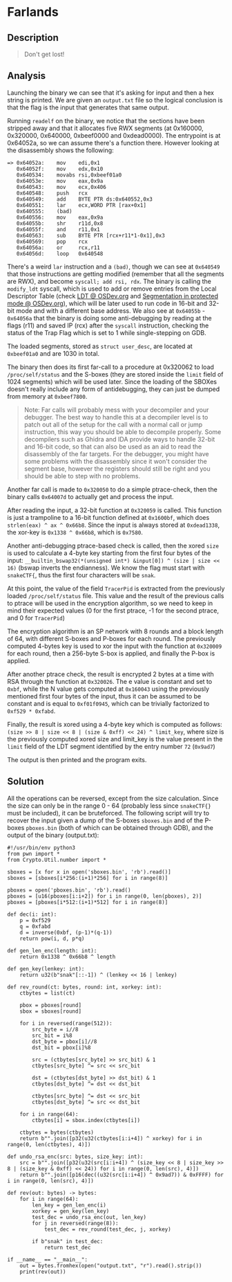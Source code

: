 # Farlands

## Description

> Don't get lost!

## Analysis

Launching the binary we can see that it's asking for input and then a hex string is printed. We are given an `output.txt` file so the logical conclusion is that the flag is the input that generates that same output.

Running `readelf` on the binary, we notice that the sections have been stripped away and that it allocates five RWX segments (at 0x160000, 0x320000, 0x640000, 0xbeef0000 and 0xdead0000).
The entrypoint is at 0x64052a, so we can assume there's a function there. However looking at the disassembly shows the following:
```
=> 0x64052a:	mov    edi,0x1
   0x64052f:	mov    edx,0x10
   0x640534:	movabs rsi,0xbeef01a0
   0x64053e:	mov    eax,0x9a
   0x640543:	mov    ecx,0x406
   0x640548:	push   rcx
   0x640549:	add    BYTE PTR ds:0x640552,0x3
   0x640551:	lar    ecx,WORD PTR [rax+0x1]
   0x640555:	(bad)
   0x640556:	mov    eax,0x9a
   0x64055b:	shr    r11d,0x8
   0x64055f:	and    r11,0x1
   0x640563:	sub    BYTE PTR [rcx+r11*1-0x1],0x3
   0x640569:	pop    rcx
   0x64056a:	or     rcx,r11
   0x64056d:	loop   0x640548
```
There's a weird `lar` instruction and a `(bad)`, though we can see at `0x640549` that those instructions are getting modified (remember that all the segments are RWX), and become `syscall; add rsi, rdx`. The binary is calling the `modify_ldt` syscall, which is used to add or remove entries from the Local Descriptor Table (check [LDT @ OSDev.org](https://wiki.osdev.org/Local_Descriptor_Table) and [Segmentation in protected mode @ OSDev.org](https://wiki.osdev.org/Segmentation#Protected_Mode)), which will be later used to run code in 16-bit and 32-bit mode and with a different base address.
We also see at `0x64055b` - `0x64056a` that the binary is doing some anti-debugging by reading at the flags (r11) and saved IP (rcx) after the `syscall` instruction, checking the status of the Trap Flag which is set to 1 while single-stepping on GDB.

The loaded segments, stored as `struct user_desc`, are located at `0xbeef01a0` and are 1030 in total.

The binary then does its first far-call to a procedure at 0x320062 to load `/proc/self/status` and the S-boxes (they are stored inside the `limit` field of 1024 segments) which will be used later. Since the loading of the SBOXes doesn't really include any form of antidebugging, they can just be dumped from memory at `0xbeef7800`.

> Note: Far calls will probably mess with your decompiler and your debugger. The best way to handle this at a decompiler level is to patch out all of the setup for the call with a normal call or jump instruction, this way you should be able to decompile properly. Some decompilers such as Ghidra and IDA provide ways to handle 32-bit and 16-bit code, so that can also be used as an aid to read the disassembly of the far targets.
> For the debugger, you might have some problems with the disassembly since it won't consider the segment base, however the registers should still be right and you should be able to step with no problems.

Another far call is made to `0x320050` to do a simple ptrace-check, then the binary calls `0x64007d` to actually get and process the input.

After reading the input, a 32-bit function at `0x320059` is called. This function is just a trampoline to a 16-bit function defined at `0x1600bf`, which does `strlen(eax) ^ ax ^ 0x66b8`. Since the input is always stored at `0xdead1338`, the xor-key is `0x1338 ^ 0x66b8`, which is `0x7580`.

Another anti-debugging ptrace-based check is called, then the xored `size` is used to calculate a 4-byte key starting from the first four bytes of the input: `__builtin_bswap32(*(unsigned int*) &input[0]) ^ (size | size << 16)` (bswap inverts the endianness). We know the flag must start with `snakeCTF{`, thus the first four characters will be `snak`.

At this point, the value of the field `TracerPid` is extracted from the previously loaded `/proc/self/status` file. This value and the result of the previous calls to ptrace will be used in the encryption algorithm, so we need to keep in mind their expected values (0 for the first ptrace, -1 for the second ptrace, and 0 for `TracerPid`)

The encryption algorithm is an SP network with 8 rounds and a block length of 64, with different S-boxes and P-boxes for each round. The previously computed 4-bytes key is used to xor the input with the function at `0x320009` for each round, then a 256-byte S-box is applied, and finally the P-box is applied. 

After another ptrace check, the result is encrypted 2 bytes at a time with RSA through the function at `0x320026`. The e value is constant and set to `0xbf`, while the N value gets computed at `0x160043` using the previously mentioned first four bytes of the input, thus it can be assumed to be constant and is equal to `0xf01f0945`, which can be trivially factorized to `0xf529 * 0xfabd`.

Finally, the result is xored using a 4-byte key which is computed as follows: `(size >> 8 | size << 8 | (size & 0xff) << 24) ^ limit_key`, where size is the previously computed xored size and limit_key is the value present in the `limit` field of the LDT segment identified by the entry number `72` (`0x9ad7`)

The output is then printed and the program exits.

## Solution

All the operations can be reversed, except from the size calculation. Since the size can only be in the range 0 - 64 (probably less since `snakeCTF{}` must be included), it can be bruteforced. The following script will try to recover the input given a dump of the S-boxes `sboxes.bin` and of the P-boxes `pboxes.bin` (both of which can be obtained through GDB), and the output of the binary (output.txt):

```
#!/usr/bin/env python3
from pwn import *
from Crypto.Util.number import *

sboxes = [x for x in open('sboxes.bin', 'rb').read()]
sboxes = [sboxes[i*256:(i+1)*256] for i in range(8)]

pboxes = open('pboxes.bin', 'rb').read()
pboxes = [u16(pboxes[i:i+2]) for i in range(0, len(pboxes), 2)]
pboxes = [pboxes[i*512:(i+1)*512] for i in range(8)]

def dec(i: int):
    p = 0xf529
    q = 0xfabd
    d = inverse(0xbf, (p-1)*(q-1))
    return pow(i, d, p*q)

def gen_len_enc(length: int):
    return 0x1338 ^ 0x66b8 ^ length

def gen_key(lenkey: int):
    return u32(b"snak"[::-1]) ^ (lenkey << 16 | lenkey)
    
def rev_round(ct: bytes, round: int, xorkey: int):
    ctbytes = list(ct)

    pbox = pboxes[round]
    sbox = sboxes[round]

    for i in reversed(range(512)):
        src_byte = i//8
        src_bit = i%8
        dst_byte = pbox[i]//8
        dst_bit = pbox[i]%8

        src = (ctbytes[src_byte] >> src_bit) & 1
        ctbytes[src_byte] ^= src << src_bit

        dst = (ctbytes[dst_byte] >> dst_bit) & 1
        ctbytes[dst_byte] ^= dst << dst_bit

        ctbytes[src_byte] ^= dst << src_bit
        ctbytes[dst_byte] ^= src << dst_bit

    for i in range(64):
        ctbytes[i] = sbox.index(ctbytes[i])

    ctbytes = bytes(ctbytes)
    return b"".join([p32(u32(ctbytes[i:i+4]) ^ xorkey) for i in range(0, len(ctbytes), 4)])

def undo_rsa_enc(src: bytes, size_key: int):
    src = b"".join([p32(u32(src[i:i+4]) ^ (size_key << 8 | size_key >> 8 | (size_key & 0xff) << 24)) for i in range(0, len(src), 4)])
    return b"".join([p16(dec((u32(src[i:i+4]) ^ 0x9ad7)) & 0xFFFF) for i in range(0, len(src), 4)])

def rev(out: bytes) -> bytes:
    for i in range(64):
        len_key = gen_len_enc(i)
        xorkey = gen_key(len_key)
        test_dec = undo_rsa_enc(out, len_key)
        for j in reversed(range(8)):
            test_dec = rev_round(test_dec, j, xorkey)

        if b"snak" in test_dec:
            return test_dec
            
if __name__ == "__main__":
    out = bytes.fromhex(open("output.txt", "r").read().strip())
    print(rev(out))
```
